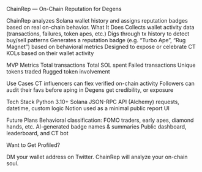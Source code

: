 ChainRep — On-Chain Reputation for Degens

ChainRep analyzes Solana wallet history and assigns reputation badges based on real on-chain behavior.
What It Does
    Collects wallet activity data (transactions, failures, token apes, etc.)
    Digs through tx history to detect buy/sell patterns
    Generates a reputation badge (e.g. “Turbo Ape”, “Rug Magnet”) based on behavioral metrics
    Designed to expose or celebrate CT KOLs based on their wallet activity

MVP Metrics
    Total transactions
    Total SOL spent
    Failed transactions
    Unique tokens traded
    Rugged token involvement

Use Cases
    CT influencers can flex verified on-chain activity
    Followers can audit their favs before aping in
    Degens get credibility, or exposure

Tech Stack
    Python 3.10+
    Solana JSON-RPC API (Alchemy)
    requests, datetime, custom logic
    Notion used as a minimal public report UI

Future Plans
    Behavioral classification: FOMO traders, early apes, diamond hands, etc.
    AI-generated badge names & summaries
    Public dashboard, leaderboard, and CT bot

Want to Get Profiled?

DM your wallet address on Twitter. ChainRep will analyze your on-chain soul.
